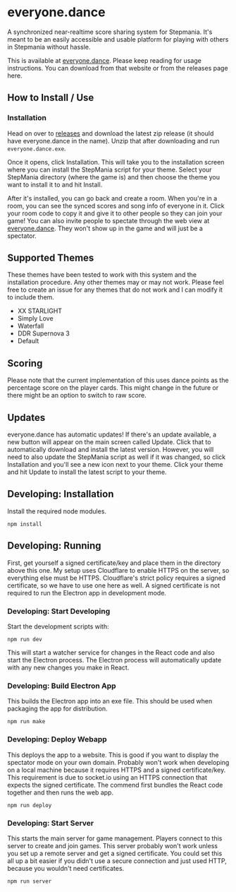 # everyone.dance
A synchronized near-realtime score sharing system for Stepmania. It's meant to be an easily accessible and usable platform for playing with others in Stepmania without hassle.

This is available at [everyone.dance](https://everyone.dance/). Please keep reading for usage instructions. You can download from that website or from the releases page here.

## How to Install / Use

### Installation
Head on over to [releases](https://github.com/benank/everyone.dance/releases) and download the latest zip release (it should have everyone.dance in the name). Unzip that after downloading and run `everyone.dance.exe`. 

Once it opens, click Installation. This will take you to the installation screen where you can install the StepMania script for your theme. Select your StepMania directory (where the game is) and then choose the theme you want to install it to and hit Install.

After it's installed, you can go back and create a room. When you're in a room, you can see the synced scores and song info of everyone in it. Click your room code to copy it and give it to other people so they can join your game! You can also invite people to spectate through the web view at [everyone.dance](https://everyone.dance). They won't show up in the game and will just be a spectator.

## Supported Themes
These themes have been tested to work with this system and the installation procedure. Any other themes may or may not work. Please feel free to create an issue for any themes that do not work and I can modify it to include them.

- XX STARLIGHT
- Simply Love
- Waterfall
- DDR Supernova 3
- Default

## Scoring
Please note that the current implementation of this uses dance points as the percentage score on the player cards. This might change in the future or there might be an option to switch to raw score.

## Updates
everyone.dance has automatic updates! If there's an update available, a new button will appear on the main screen called Update. Click that to automatically download and install the latest version. However, you will need to also update the StepMania script as well if it was changed, so click Installation and you'll see a new icon next to your theme. Click your theme and hit Update to install the latest script to your theme.

## Developing: Installation
Install the required node modules.
```
npm install
```

## Developing: Running

First, get yourself a signed certificate/key and place them in the directory above this one. My setup uses Cloudflare to enable HTTPS on the server, so everything else must be HTTPS. Cloudflare's strict policy requires a signed certificate, so we have to use one here as well. A signed certificate is not required to run the Electron app in development mode.

### Developing: Start Developing

Start the development scripts with:

```
npm run dev
```

This will start a watcher service for changes in the React code and also start the Electron process. The Electron process will automatically update with any new changes you make in React.

### Developing: Build Electron App

This builds the Electron app into an exe file. This should be used when packaging the app for distribution.

```
npm run make
```

### Developing: Deploy Webapp

This deploys the app to a website. This is good if you want to display the spectator mode on your own domain. Probably won't work when developing on a local machine because it requires HTTPS and a signed certificate/key. This requirement is due to socket.io using an HTTPS connection that expects the signed certificate. The commend first bundles the React code together and then runs the web app.

```
npm run deploy
```

### Developing: Start Server

This starts the main server for game management. Players connect to this server to create and join games. This server probably won't work unless you set up a remote server and get a signed certificate. You could set this all up a bit easier if you didn't use a secure connection and just used HTTP, because you wouldn't need certificates.

```
npm run server
```


